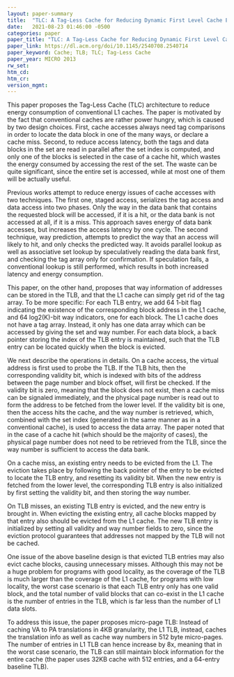 ```yaml
---
layout: paper-summary
title:  "TLC: A Tag-Less Cache for Reducing Dynamic First Level Cache Energy"
date:   2021-08-23 01:46:00 -0500
categories: paper
paper_title: "TLC: A Tag-Less Cache for Reducing Dynamic First Level Cache Energy"
paper_link: https://dl.acm.org/doi/10.1145/2540708.2540714
paper_keyword: Cache; TLB; TLC; Tag-Less Cache
paper_year: MICRO 2013
rw_set:
htm_cd:
htm_cr:
version_mgmt:
---
```


This paper proposes the Tag-Less Cache (TLC) architecture to reduce energy consumption of conventional L1 caches.
The paper is motivated by the fact that conventional caches are rather power hungry, which is caused by two 
design choices. First, cache accesses always need tag comparisons in order to locate the data block in one of the 
many ways, or declare a cache miss. 
Second, to reduce access latency, both the tags and data blocks in the set are read in parallel after the set index is 
computed, and only one of the blocks is selected in the case of a cache hit, which wastes the energy consumed by 
accessing the rest of the set.
The waste can be quite significant, since the entire set is accessed, while at most one of them will be actually useful.

Previous works attempt to reduce energy issues of cache accesses with two techniques. The first one, staged access, 
serializes the tag access and data access into two phases. Only the way in the data bank that contains the requested 
block will be accessed, if it is a hit, or the data bank is not accessed at all, if it is a miss.
This approach saves energy of data bank accesses, but increases the access latency by one cycle.
The second technique, way prediction, attempts to predict the way that an access will likely to hit, and only checks 
the predicted way. It avoids parallel lookup as well as associative set lookup by speculatively reading the data bank
first, and checking the tag array only for confirmation. If speculation fails, a conventional lookup is still performed,
which results in both increased latency and energy consumption.

This paper, on the other hand, proposes that way information of addresses can be stored in the TLB, and that 
the L1 cache can simply get rid of the tag array.
To be more specific: For each TLB entry, we add 64 1-bit flag indicating the existence of the corresponding 
block address in the L1 cache, and 64 log2(K)-bit way indicators, one for each block. 
The L1 cache does not have a tag array. Instead, it only has one data array which can be accessed by giving the set
and way number. For each data block, a back pointer storing the index of the TLB entry is maintained, such that
the TLB entry can be located quickly when the block is evicted.

We next describe the operations in details. On a cache access, the virtual address is first used to probe the TLB.
If the TLB hits, then the corresponding validity bit, which is indexed with bits of the address between the 
page number and block offset, will first be checked. If the validity bit is zero, meaning that the block
does not exist, then a cache miss can be signaled immediately, and the physical page number is read out to form
the address to be fetched from the lower level.
If the validity bit is one, then the access hits the cache, and the way number is retrieved, which, combined with the
set index (generated in the same manner as in a conventional cache), is used to access the data array.
The paper noted that in the case of a cache hit (which should be the majority of cases), the physical page number
does not need to be retrieved from the TLB, since the way number is sufficient to access the data bank.

On a cache miss, an existing entry needs to be evicted from the L1. The eviction takes place by following the back 
pointer of the entry to be evicted to locate the TLB entry, and resetting its validity bit.
When the new entry is fetched from the lower level, the corresponding TLB entry is also initialized by first
setting the validity bit, and then storing the way number.

On TLB misses, an existing TLB entry is evicted, and the new entry is brought in. When evicting the existing entry,
all cache blocks mapped by that entry also should be evicted from the L1 cache. 
The new TLB entry is initialized by setting all validity and way number fields to zero, since the eviction 
protocol guarantees that addresses not mapped by the TLB will not be cached.

One issue of the above baseline design is that evicted TLB entries may also evict cache blocks, causing unnecessary 
misses. Although this may not be a huge problem for programs with good locality, as the coverage of the TLB is much 
larger than the coverage of the L1 cache, for programs with low locality, the worst case scenario is that each TLB entry
only has one valid block, and the total number of valid blocks that can co-exist in the L1 cache is the number of 
entries in the TLB, which is far less than the number of L1 data slots.

To address this issue, the paper proposes micro-page TLB: Instead of caching VA to PA translations in 4KB granularity,
the L1 TLB, instead, caches the translation info as well as cache way numbers in 512 byte micro-pages.
The number of entries in L1 TLB can hence increase by 8x, meaning that in the worst case scenario, the TLB can
still maintain block information for the entire cache (the paper uses 32KB cache with 512 entries, and a 64-entry
baseline TLB).
